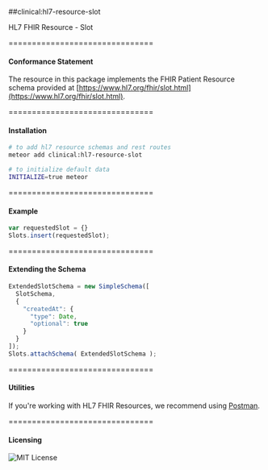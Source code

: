 ##clinical:hl7-resource-slot

HL7 FHIR Resource - Slot


===============================
#### Conformance Statement  

The resource in this package implements the FHIR Patient Resource schema provided at  [https://www.hl7.org/fhir/slot.html](https://www.hl7.org/fhir/slot.html).  


===============================
#### Installation  

````bash
# to add hl7 resource schemas and rest routes
meteor add clinical:hl7-resource-slot

# to initialize default data
INITIALIZE=true meteor
````

===============================
#### Example   

```js
var requestedSlot = {}
Slots.insert(requestedSlot);
```

===============================
#### Extending the Schema

```js
ExtendedSlotSchema = new SimpleSchema([
  SlotSchema,
  {
    "createdAt": {
      "type": Date,
      "optional": true
    }
  }
]);
Slots.attachSchema( ExtendedSlotSchema );
```



===============================
#### Utilities  

If you're working with HL7 FHIR Resources, we recommend using [Postman](https://chrome.google.com/webstore/detail/postman/fhbjgbiflinjbdggehcddcbncdddomop?hl=en).




===============================
#### Licensing  

![MIT License](https://img.shields.io/badge/license-MIT-blue.svg)
